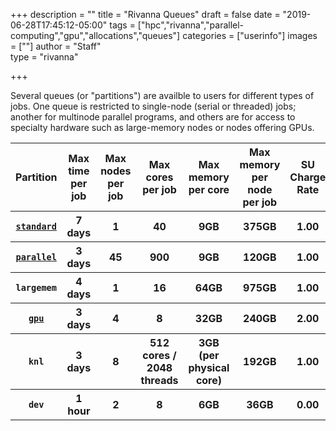 +++
description = ""
title = "Rivanna Queues"
draft = false
date = "2019-06-28T17:45:12-05:00"
tags = ["hpc","rivanna","parallel-computing","gpu","allocations","queues"]
categories = ["userinfo"]
images = [""]
author = "Staff"  
type = "rivanna"

+++

Several queues (or "partitions") are availble to users for different types of jobs.  One queue is restricted to single-node (serial or threaded) jobs; another for multinode parallel programs, and others are for access to specialty hardware such as large-memory nodes or nodes offering GPUs.

<table class="table" style="font-weight:normal;">
  <thead class="thead-dark">
    <tr>
      <th scope="col">Partition</th>
      <th scope="col">Max time per job</th>
      <th scope="col">Max nodes per job</th>
      <th scope="col">Max cores per job</th>
      <th scope="col">Max memory per core</th>
      <th scope="col">Max memory per node per job</th>
      <th scope="col">SU Charge Rate</th>
    </tr>
  </thead>
  <tbody>
    <tr>
      <th scope="row"><code><a href="/userinfo/rivanna/slurm/#basic-serial-program">standard</a></code></th>
      <th scope="row">7 days</th>
      <th scope="row">1</th>
      <th scope="row">40</th>
      <th scope="row">9GB</th>
      <th scope="row">375GB</th>
      <th scope="row">1.00</th>
    </tr>
    <tr>
      <th scope="row"><code><a href="/userinfo/rivanna/slurm/#job-scripts-for-parallel-programs">parallel</a></code></th>
      <th scope="row">3 days</th>
      <th scope="row">45</th>
      <th scope="row">900</th>
      <th scope="row">9GB</th>
      <th scope="row">120GB</th>
      <th scope="row">1.00</th>
    </tr>
    <tr>
      <th scope="row"><code>largemem</code></th>
      <th scope="row">4 days</th>
      <th scope="row">1</th>
      <th scope="row">16</th>
      <th scope="row">64GB</th>
      <th scope="row">975GB</th>
      <th scope="row">1.00</th>
    </tr>
    <tr>
      <th scope="row"><code><a href="/userinfo/rivanna/slurm/#gpu-intensive-computation">gpu</a></code></th>
      <th scope="row">3 days</th>
      <th scope="row">4</th>
      <th scope="row">8</th>
      <th scope="row">32GB</th>
      <th scope="row">240GB</th>
      <th scope="row">2.00</th>
    </tr>
    <tr>
      <th scope="row"><code>knl</code></th>
      <th scope="row">3 days</th>
      <th scope="row">8</th>
      <th scope="row">512 cores / 2048 threads</th>
      <th scope="row">3GB (per physical core)</th>
      <th scope="row">192GB</th>
      <th scope="row">1.00</th>
    </tr>
    <tr>
      <th scope="row"><code>dev</code></th>
      <th scope="row">1 hour</th>
      <th scope="row">2</th>
      <th scope="row">8</th>
      <th scope="row">6GB</th>
      <th scope="row">36GB</th>
      <th scope="row">0.00</th>
    </tr>
  </tbody>
</table>
